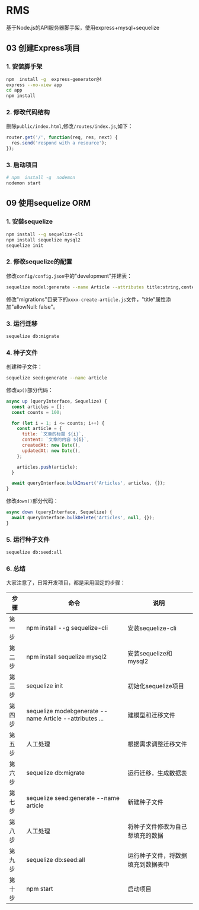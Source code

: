 # RMS

基于Node.js的API服务器脚手架，使用express+mysql+sequelize  

## 03 创建Express项目

### 1. 安装脚手架

```sh
npm  install -g  express-generator@4
express --no-view app
cd app
npm install
```

### 2. 修改代码结构

删除`public/index.html`,修改`/routes/index.js`,如下：

```js
router.get('/', function(req, res, next) {
  res.send('respond with a resource');
});
```

### 3. 启动项目

```sh
# npm  install -g  nodemon
nodemon start
```

## 09 使用sequelize ORM

### 1. 安装sequelize

```sh
npm install --g sequelize-cli
npm install sequelize mysql2
sequelize init
```

### 2. 修改sequelize的配置

修改`config/config.json`中的"development"并建表：

```sh
sequelize model:generate --name Article --attributes title:string,content:text
```

修改"migrations"目录下的`xxxx-create-article.js`文件，"title"属性添加"allowNull: false"。

### 3.  运行迁移

```sh
sequelize db:migrate
```

### 4. 种子文件

创建种子文件：

```sh
sequelize seed:generate --name article
```

修改`up()`部分代码：

```js
async up (queryInterface, Sequelize) {
  const articles = [];
  const counts = 100;

  for (let i = 1; i <= counts; i++) {
    const article = {
      title: `文章的标题 ${i}`,
      content: `文章的内容 ${i}`,
      createdAt: new Date(),
      updatedAt: new Date(),
    };

    articles.push(article);
  }

  await queryInterface.bulkInsert('Articles', articles, {});
}
```

修改`down()`部分代码：

```js
async down (queryInterface, Sequelize) {
  await queryInterface.bulkDelete('Articles', null, {});
}
```

### 5. 运行种子文件

```sh
sequelize db:seed:all
```

### 6. 总结

大家注意了，日常开发项目，都是采用固定的步骤：

|步骤|命令|说明|
|---|---|---|
|第一步|npm install --g sequelize-cli|安装sequelize-cli|
|第二步|npm install sequelize mysql2|安装sequelize和mysql2|
|第三步|sequelize init|初始化sequelize项目|
|第四步|sequelize model:generate --name Article --attributes ...|建模型和迁移文件|
|第五步| 人工处理| 根据需求调整迁移文件|
|第六步|sequelize db:migrate|运行迁移，生成数据表|
|第七步|sequelize seed:generate --name article|新建种子文件|
|第八步| 人工处理| 将种子文件修改为自己想填充的数据|
|第九步|sequelize db:seed:all|运行种子文件，将数据填充到数据表中|
|第十步|npm start|启动项目|
